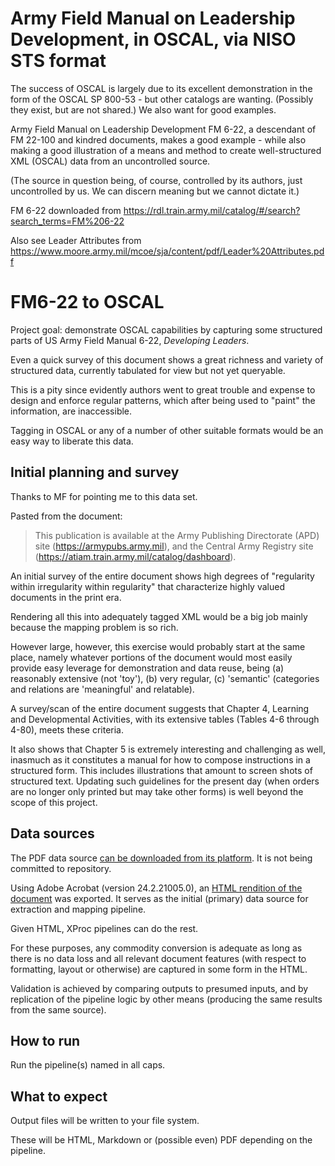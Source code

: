 # Army Field Manual on Leadership Development, in OSCAL, via NISO STS format

The success of OSCAL is largely due to its excellent demonstration in the form of the OSCAL SP 800-53 - but other catalogs are wanting. (Possibly they exist, but are not shared.) We also want for good examples.

Army Field Manual on Leadership Development FM 6-22, a descendant of FM 22-100 and kindred documents, makes a good example - while also making a good illustration of a means and method to create well-structured XML (OSCAL) data from an uncontrolled source.

(The source in question being, of course, controlled by its authors, just uncontrolled by us. We can discern meaning but we cannot dictate it.)


FM 6-22 downloaded from
https://rdl.train.army.mil/catalog/#/search?search_terms=FM%206-22


Also see Leader Attributes from https://www.moore.army.mil/mcoe/sja/content/pdf/Leader%20Attributes.pdf


# FM6-22 to OSCAL

Project goal: demonstrate OSCAL capabilities by capturing some structured parts of US Army Field Manual 6-22, *Developing Leaders*.

Even a quick survey of this document shows a great richness and variety of structured data, currently tabulated for view but not yet queryable.

This is a pity since evidently authors went to great trouble and expense to design and enforce regular patterns, which after being used to "paint" the information, are inaccessible.

Tagging in OSCAL or any of a number of other suitable formats would be an easy way to liberate this data.

## Initial planning and survey

Thanks to MF for pointing me to this data set.

Pasted from the document:

> This publication is available at the Army Publishing Directorate (APD) site (https://armypubs.army.mil), and the Central Army Registry site (https://atiam.train.army.mil/catalog/dashboard).

An initial survey of the entire document shows high degrees of "regularity within irregularity within regularity" that characterize highly valued documents in the print era.

Rendering all this into adequately tagged XML would be a big job mainly because the mapping problem is so rich.

However large, however, this exercise would probably start at the same place, namely whatever portions of the document would most easily provide easy leverage for demonstration and data reuse, being (a) reasonably extensive (not 'toy'), (b) very regular, (c) 'semantic' (categories and relations are 'meaningful' and relatable).

A survey/scan of the entire document suggests that Chapter 4, Learning and Developmental Activities, with its extensive tables (Tables 4-6 through 4-80), meets these criteria.

It also shows that Chapter 5 is extremely interesting and challenging as well, inasmuch as it constitutes a manual for how to compose instructions in a structured form. This includes illustrations that amount to screen shots of structured text. Updating such guidelines for the present day (when orders are no longer only printed but may take other forms) is well beyond the scope of this project.
 
 
## Data sources

The PDF data source [can be downloaded from its platform](https://rdl.train.army.mil/catalog-ws/view/100.ATSC/3110F413-E915-47C1-85AA-DD4065C654C3-1274570636396/fm6_22.pdf). It is not being committed to repository.

Using Adobe Acrobat (version 24.2.21005.0), an [HTML rendition of the document]() was exported. It serves as the initial (primary) data source for extraction and mapping pipeline.

Given HTML, XProc pipelines can do the rest.

For these purposes, any commodity conversion is adequate as long as there is no data loss and all relevant document features (with respect to formatting, layout or otherwise) are captured in some form in the HTML.

Validation is achieved by comparing outputs to presumed inputs, and by replication of the pipeline logic by other means (producing the same results from the same source).


## How to run

Run the pipeline(s) named in all caps.

## What to expect

Output files will be written to your file system.

These will be HTML, Markdown or (possible even) PDF depending on the pipeline.


